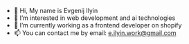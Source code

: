 - 👋 Hi, My name is Evgenij Ilyin
- 👀 I’m interested in web development and ai technologies
- 🌱 I’m currently working as a frontend developer on shopify
- 📫 You can contact me by email: e.ilyin.work@gmail.com
